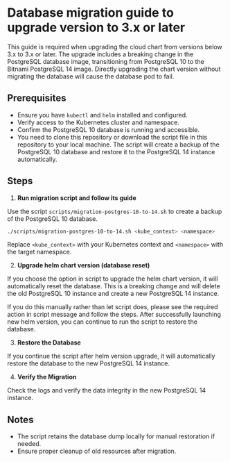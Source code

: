 # Database migration guide to upgrade version to 3.x or later

This guide is required when upgrading the cloud chart from versions below 3.x to 3.x or later. The upgrade includes a breaking change in the PostgreSQL database image, transitioning from PostgreSQL 10 to the Bitnami PostgreSQL 14 image. Directly upgrading the chart version without migrating the database will cause the database pod to fail.

## Prerequisites

- Ensure you have `kubectl` and `helm` installed and configured.
- Verify access to the Kubernetes cluster and namespace.
- Confirm the PostgreSQL 10 database is running and accessible.
- You need to clone this repository or download the script file in this repository to your local machine. The script will create a backup of the PostgreSQL 10 database and restore it to the PostgreSQL 14 instance automatically.

## Steps

1. **Run migration script and follow its guide**

Use the script `scripts/migration-postgres-10-to-14.sh` to create a backup of the PostgreSQL 10 database.

```bash
./scripts/migration-postgres-10-to-14.sh <kube_context> <namespace>
```

Replace `<kube_context>` with your Kubernetes context and `<namespace>` with the target namespace.

2. **Upgrade helm chart version (database reset)**

If you choose the option in script to upgrade the helm chart version, it will automatically reset the database. This is a breaking change and will delete the old PostgreSQL 10 instance and create a new PostgreSQL 14 instance.

If you do this manually rather than let script does, please see the required action in script message and follow the steps. After successfully launching new helm version, you can continue to run the script to restore the database.

3. **Restore the Database**

If you continue the script after helm version upgrade, it will automatically restore the database to the new PostgreSQL 14 instance.

4. **Verify the Migration**

Check the logs and verify the data integrity in the new PostgreSQL 14 instance.

## Notes

- The script retains the database dump locally for manual restoration if needed.
- Ensure proper cleanup of old resources after migration.
